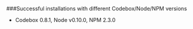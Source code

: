 ###Successful installations with different Codebox/Node/NPM versions

- Codebox 0.8.1, Node v0.10.0, NPM 2.3.0
